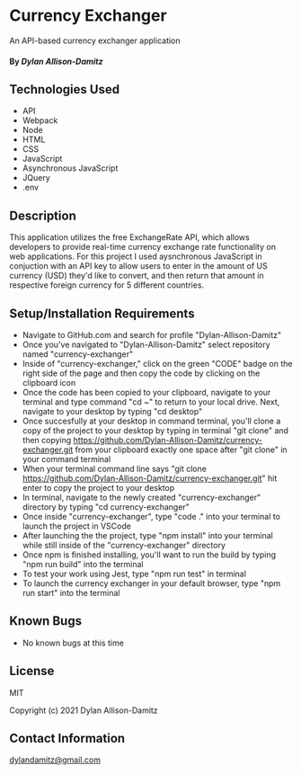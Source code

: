 # Currency Exchanger
An API-based currency exchanger application 
#### By _**Dylan Allison-Damitz**_

## Technologies Used

* API
* Webpack
* Node
* HTML
* CSS
* JavaScript
* Asynchronous JavaScript
* JQuery
* .env

## Description

This application utilizes the free ExchangeRate API, which allows developers to provide real-time currency exchange rate functionality on web applications. For this project I used aysnchronous JavaScript in conjuction with an API key to allow users to enter in the amount of US currency (USD) they'd like to convert, and then return that amount in respective foreign currency for 5 different countries.  

## Setup/Installation Requirements

* Navigate to GitHub.com and search for profile "Dylan-Allison-Damitz"
* Once you've navigated to "Dylan-Allison-Damitz" select repository named "currency-exchanger"
* Inside of "currency-exchanger," click on the green "CODE" badge on the right side of the page and then copy the code by clicking on the clipboard icon
* Once the code has been copied to your clipboard, navigate to your terminal and type command "cd ~" to return to your local drive. Next, navigate to your desktop by typing "cd desktop"
* Once succesfully at your desktop in command terminal, you'll clone a copy of the project to your desktop by typing in terminal "git clone" and then copying https://github.com/Dylan-Allison-Damitz/currency-exchanger.git from your clipboard exactly one space after "git clone" in your command terminal
* When your terminal command line says "git clone https://github.com/Dylan-Allison-Damitz/currency-exchanger.git" hit enter to copy the project to your desktop
* In terminal, navigate to the newly created "currency-exchanger" directory by typing "cd currency-exchanger" 
* Once inside "currency-exchanger", type "code ." into your terminal to launch the project in VSCode
* After launching the the project, type "npm install" into your terminal while still inside of the "currency-exchanger" directory
* Once npm is finished installing, you'll want to run the build by typing "npm run build" into the terminal
* To test your work using Jest, type "npm run test" in terminal 
* To launch the currency exchanger in your default browser, type "npm run start" into the terminal

## Known Bugs

* No known bugs at this time

## License

MIT

Copyright (c) 2021 Dylan Allison-Damitz

## Contact Information

dylandamitz@gmail.com